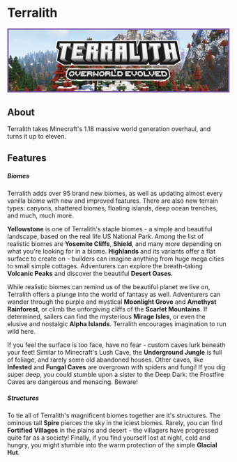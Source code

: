 # <b>Terralith</b>


<p align="center">
<img src="/images/Mod pictures/terralithbanner.png" alt="Item Swapper Banner" style="border: 3px solid  #7f58a7;" width="800">
</p>

## About

Terralith takes Minecraft's 1.18 massive world generation overhaul, and turns it up to eleven.

## Features

##### Biomes

Terralith adds over 95 brand new biomes, as well as updating almost every vanilla biome with new and improved features. There are also new terrain types: canyons, shattered biomes, floating islands, deep ocean trenches, and much, much more.

**Yellowstone** is one of Terralith's staple biomes - a simple and beautiful landscape, based on the real life US National Park. Among the list of realistic biomes are **Yosemite Cliffs**, **Shield**, and many more depending on what you're looking for in a biome. **Highlands** and its variants offer a flat surface to create on - builders can imagine anything from huge mega cities to small simple cottages. Adventurers can explore the breath-taking **Volcanic Peaks** and discover the beautiful **Desert Oases**.

While realistic biomes can remind us of the beautiful planet we live on, Terralith offers a plunge into the world of fantasy as well. Adventurers can wander through the purple and mystical **Moonlight Grove** and **Amethyst Rainforest**, or climb the unforgiving cliffs of the **Scarlet Mountains**. If determined, sailers can find the mysterious **Mirage Isles**, or even the elusive and nostalgic **Alpha Islands**. Terralith encourages imagination to run wild here.

If you feel the surface is too face, have no fear - custom caves lurk beneath your feet! Similar to Minecraft's Lush Cave, the **Underground Jungle** is full of foliage, and rarely some old abandoned houses. Other caves, like **Infested** and **Fungal Caves** are overgrown with spiders and fungi! If you dig super deep, you could stumble upon a sister to the Deep Dark: the Frostfire Caves are dangerous and menacing. Beware!

##### Structures

To tie all of Terralith's magnificent biomes together are it's structures. The ominous tall **Spire** pierces the sky in the iciest biomes. Rarely, you can find **Fortified Villages** in the plains and desert - the villagers have progressed quite far as a society! Finally, if you find yourself lost at night, cold and hungry, you might stumble into the warm protection of the simple **Glacial Hut**.